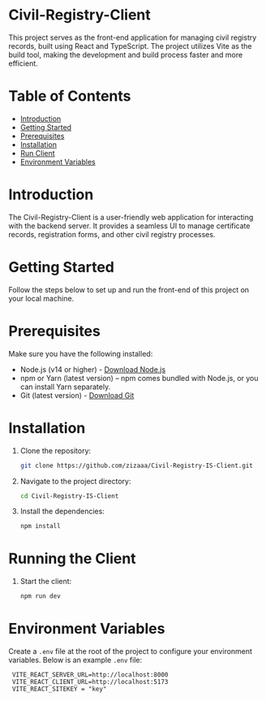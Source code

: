 # Civil-Registry-Client
This project serves as the front-end application for managing civil registry records, built using React and TypeScript. The project utilizes Vite as the build tool, making the development and build process faster and more efficient.

# Table of Contents
<ul>
  <li><a href="#introduction">Introduction</a></li>
  <li><a href="#gettingStarted">Getting Started</a></li>
  <li><a href="#prerequisites">Prerequisites</a></li>
  <li><a href="#installation">Installation</a></li>
  <li><a href="#runCLient">Run Client</a></li>
  <li><a href="#">Environment Variables</a></li>
</ul>

<h1 id="introduction">Introduction</h1>
The Civil-Registry-Client is a user-friendly web application for interacting with the backend server. It provides a seamless UI to manage certificate records, registration forms, and other civil registry processes.

<h1 id="gettingStarted">Getting Started</h1>
Follow the steps below to set up and run the front-end of this project on your local machine.

<h1 id="prerequisites">Prerequisites</h1>
Make sure you have the following installed:
<ul>
  <li>Node.js (v14 or higher) - <a href="https://nodejs.org/en">Download Node.js</a></li>
  <li>npm or Yarn (latest version) – npm comes bundled with Node.js, or you can install Yarn separately. </li>
  <li>Git (latest version) - <a href="https://git-scm.com/downloads">Download Git</a></li>
</ul>

<h1 id="installation">Installation</h1>

1. Clone the repository:
   ```bash
   git clone https://github.com/zizaaa/Civil-Registry-IS-Client.git
   ```
2. Navigate to the project directory:
   ```bash
   cd Civil-Registry-IS-Client
   ```
3. Install the dependencies:
   ```bash
   npm install
   ```

<h1 id="runCLient">Running the Client</h1>

1. Start the client:
   ```bash
   npm run dev
   ```
<h1 id="env">Environment Variables</h1>

Create a `.env` file at the root of the project to configure your environment variables. Below is an example `.env` file:
  ```env
   VITE_REACT_SERVER_URL=http://localhost:8000
   VITE_REACT_CLIENT_URL=http://localhost:5173
   VITE_REACT_SITEKEY = "key"
  ```
